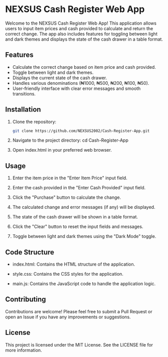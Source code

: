 # NEXSUS Cash Register Web App

Welcome to the NEXSUS Cash Register Web App! This application allows users to input item prices and cash provided to calculate and return the correct change. The app also includes features for toggling between light and dark themes and displays the state of the cash drawer in a table format.

## Features

- Calculate the correct change based on item price and cash provided.
- Toggle between light and dark themes.
- Displays the current state of the cash drawer.
- Handles various denominations (₦1000, ₦500, ₦200, ₦100, ₦50).
- User-friendly interface with clear error messages and smooth transitions.

## Installation

1. Clone the repository:
   ```bash
   git clone https://github.com/NEXSUS2002/Cash-Register-App.git

2. Navigate to the project directory:
   cd Cash-Register-App

3. Open index.html in your preferred web browser.

## Usage

1. Enter the item price in the "Enter Item Price" input field.
   
2. Enter the cash provided in the "Enter Cash Provided" input field.

3. Click the "Purchase" button to calculate the change.

4. The calculated change and error messages (if any) will be displayed.

5. The state of the cash drawer will be shown in a table format.

6. Click the "Clear" button to reset the input fields and messages.

7. Toggle between light and dark themes using the "Dark Mode" toggle.

## Code Structure

- index.html: Contains the HTML structure of the application.

- style.css: Contains the CSS styles for the application.

- main.js: Contains the JavaScript code to handle the application logic.

## Contributing

Contributions are welcome! Please feel free to submit a Pull Request or open an Issue if you have any improvements or suggestions.

## License

This project is licensed under the MIT License. See the LICENSE file for more information.